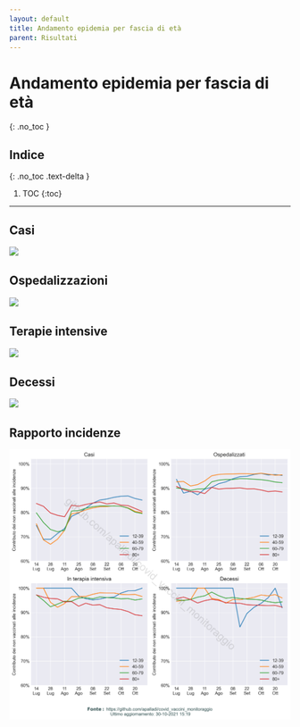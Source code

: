 ```yaml
---
layout: default
title: Andamento epidemia per fascia di età
parent: Risultati
---
```


# Andamento epidemia per fascia di età
{: .no_toc }

## Indice
{: .no_toc .text-delta }

1. TOC
{:toc}

---

## Casi

<img src="https://github.com/apalladi/covid_vaccini_monitoraggio/blob/main/risultati/andamento_fasce_età_casi.png?raw=true"/>


## Ospedalizzazioni

<img src="https://github.com/apalladi/covid_vaccini_monitoraggio/blob/main/risultati/andamento_fasce_età_ospedalizzati.png?raw=true"/>


## Terapie intensive

<img src="https://github.com/apalladi/covid_vaccini_monitoraggio/blob/main/risultati/andamento_fasce_età_ricoveratiTI.png?raw=true"/>


## Decessi


<img src="https://github.com/apalladi/covid_vaccini_monitoraggio/blob/main/risultati/andamento_fasce_età_decessi.png?raw=true"/>


## Rapporto incidenze

<img src="https://github.com/apalladi/covid_vaccini_monitoraggio/blob/main/risultati/andamento_rapporti_incidenze.png?raw=true"/>
